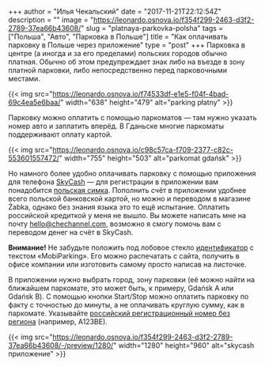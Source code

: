 +++
author = "Илья Чекальский"
date = "2017-11-21T22:12:54Z"
description = ""
image = "https://leonardo.osnova.io/f354f299-2463-d3f2-2789-37ea66b43608/"
slug = "platnaya-parkovka-polsha"
tags = ["Польша", "Авто", "Парковка в Польше"]
title = "Как оплачивать парковку в Польше через приложение"
type = "post"
+++
Парковка в центре (а иногда и за его пределами) польских городов обычно платная. Обычно об этом предупреждает знак либо на въезде в зону платной парковки, либо непосредственно перед парковочными местами.

{{< img src="https://leonardo.osnova.io/f74533df-e1e5-f04f-4bad-69c4ea5e6baa/" width="638" height="479" alt="parking płatny" >}}

Парковку можно оплатить с помощью паркоматов — там нужно указать номер авто и заплатить вперёд. В Гданьске многие паркоматы поддерживают оплату картой.

{{< img src="https://leonardo.osnova.io/c98c57ca-f709-2377-c82c-553601557472/" width="755" height="503" alt="parkomat gdańsk" >}}

Но намного более удобно оплачивать парковку с помощью приложения для телефона [SkyCash](http://www.skycash.com/mobiparking-skycash/) — для регистрации в приложении вам понадобится [польская симка](https://chechannel.com/play-nicnieprzepada/). Пополнить счёт в приложении удобнее всего польской банковской картой, но можно и переводом в магазине Żabka, однако без знания языка это то ещё испытание. Оплатить российской кредиткой у меня не вышло. Вы можете написать мне на почту [hello@chechannel.com](mailto:hello@chechannel.com), возможно я смогу помочь вам с переводом денег на счёт в SkyCash.

**Внимание!** Не забудьте положить под лобовое стекло [идентификатор](http://www.skycash.com/wp-content//uploads/2017/09/SkyCash-identyfikator-mobiparking-2017.pdf) с текстом «MobiParking». Его можно распечатать с сайта, получить в офисе компании или изготовить самому просто написав на листочке.

В приложении нужно выбрать город, зону парковки (её можно найти на ближайшем паркомате, это может быть, к примеру, Gdańsk A или Gdańsk B). С помощью кнопки Start/Stop можно оплатить парковку по факту с точностью до минуты, а не оплачивать круглую сумму, как в паркомате. Указывайте [российский регистрационный номер без региона](https://chechannel.com/how-to-enter-license-plate-number-in-poland/) (например, А123ВЕ).

{{< img src="https://leonardo.osnova.io/f354f299-2463-d3f2-2789-37ea66b43608/-/preview/1280/" width="1280" height="960" alt="skycash приложение" >}}